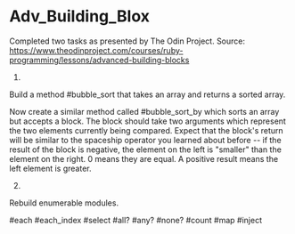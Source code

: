 # Adv_Building_Blox

Completed two tasks as presented by The Odin Project. 
Source: https://www.theodinproject.com/courses/ruby-programming/lessons/advanced-building-blocks

1. 

Build a method #bubble_sort that takes an array and returns a sorted array. 

Now create a similar method called #bubble_sort_by which sorts an array but accepts a block. The block should take two arguments which represent the two elements currently being compared. Expect that the block's return will be similar to the spaceship operator you learned about before -- if the result of the block is negative, the element on the left is "smaller" than the element on the right. 0 means they are equal. A positive result means the left element is greater. 

2. 

Rebuild enumerable modules.

#each
#each_index
#select
#all?
#any?
#none?
#count
#map
#inject

